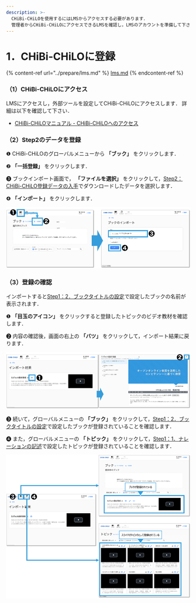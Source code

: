```yaml
---
description: >-
  CHiBi-CHiLOを使用するにはLMSからアクセスする必要があります．
  管理者からCHiBi-CHiLOにアクセスできるLMSを確認し，LMSのアカウントを準備して下さい． 詳細は以下をご確認ください．
---
```


# 1．CHiBi-CHiLOに登録

{% content-ref url="../prepare/lms.md" %}
[lms.md](../prepare/lms.md)
{% endcontent-ref %}

### （1）CHiBi-CHiLOにアクセス

LMSにアクセスし，外部ツールを設定してCHiBi-CHiLOにアクセスします． 詳細は以下を確認して下さい．

* [CHiBi-CHiLOマニュアル - CHiBi-CHiLOへのアクセス](https://docs.cccties.org/chibichilo/chibichilo/access)

### （2）Step2のデータを登録

❶ CHiBi-CHiLOのグローバルメニューから **「ブック」** をクリックします．

❷ **「一括登録」** をクリックします．

❸ ブックインポート画面で， **「ファイルを選択」** をクリックして，[Step2：CHiBi-CHiLO登録データの入手](broken-reference)でダウンロードしたデータを選択します．

❹ **「インポート」** をクリックします．

![](<../.gitbook/assets/image (324).png>)

### （3）登録の確認

インポートすると[Step1：2．ブックタイトルの設定](../narration/book-title.md)で設定したブックの名前が表示されます．

❶ **「目玉のアイコン」** をクリックすると登録したトピックのビデオ教材を確認します．

❷ 内容の確認後，画面の右上の **「バツ」** をクリックして，インポート結果に戻ります．

![](<../.gitbook/assets/image (244).png>)

❸ 続いて，グローバルメニューの **「ブック」** をクリックして，[Step1：2．ブックタイトルの設定](../narration/book-title.md)で設定したブックが登録されていることを確認します．

❹ また，グローバルメニューの **「トピック」** をクリックして，[Step1：1．ナレーションの記述](../narration/describe.md#1no)で設定したトピックが登録されていることを確認します．

![](<../.gitbook/assets/image (259).png>)
